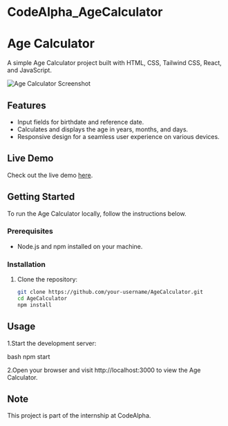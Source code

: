 # CodeAlpha_AgeCalculator

# Age Calculator

A simple Age Calculator project built with HTML, CSS, Tailwind CSS, React, and JavaScript.

![Age Calculator Screenshot](<add_link_to_screenshot_image>)

## Features

- Input fields for birthdate and reference date.
- Calculates and displays the age in years, months, and days.
- Responsive design for a seamless user experience on various devices.

## Live Demo

Check out the live demo [here](<add_link_to_live_demo>).

## Getting Started

To run the Age Calculator locally, follow the instructions below.

### Prerequisites

- Node.js and npm installed on your machine.

### Installation

1. Clone the repository:

   ```bash
   git clone https://github.com/your-username/AgeCalculator.git
   cd AgeCalculator
   npm install

## Usage

1.Start the development server:

bash
npm start
   
2.Open your browser and visit http://localhost:3000 to view the Age Calculator.

## Note
This project is part of the internship at CodeAlpha. 



